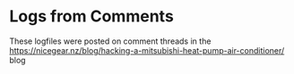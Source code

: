 # Logs from Comments

These logfiles were posted on comment threads in the https://nicegear.nz/blog/hacking-a-mitsubishi-heat-pump-air-conditioner/ blog
